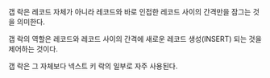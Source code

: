 갭 락은 레코드 자체가 아니라 레코드와 바로 인접한 레코드 사이의 간격만을 잠그는 것을 의미한다.

갭 락의 역할은 레코드와 레코드 사이의 간격에 새로운 레코드 생성(INSERT) 되는 것을 제어하는 것이다.

갭 락은 그 자체보다 넥스트 키 락의 일부로 자주 사용된다.